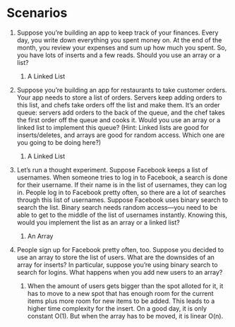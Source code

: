 # Scenarios

1. Suppose you’re building an app to keep track of your finances. Every day, you write down everything you spent money on. At the end of the month, you review your expenses and sum up how much you spent. So, you have lots of inserts and a few reads. Should you use an array or a list?
   1. A Linked List

2. Suppose you’re building an app for restaurants to take customer orders. Your app needs to store a list of orders. Servers keep adding orders to this list, and chefs take orders off the list and make them. It’s an order queue: servers add orders to the back of the queue, and the chef takes the first order off the queue and cooks it. Would you use an array or a linked list to implement this queue? (Hint: Linked lists are good for inserts/deletes, and arrays are good for random access. Which one are you going to be doing here?)
   1. A Linked List

3. Let’s run a thought experiment. Suppose Facebook keeps a list of usernames. When someone tries to log in to Facebook, a search is done for their username. If their name is in the list of usernames, they can log in. People log in to Facebook pretty often, so there are a lot of searches through this list of usernames. Suppose Facebook uses binary search to search the list. Binary search needs random access—you need to be able to get to the middle of the list of usernames instantly. Knowing this, would you implement the list as an array or a linked list?
   1. An Array

4. People sign up for Facebook pretty often, too. Suppose you decided to use an array to store the list of users. What are the downsides of an array for inserts? In particular, suppose you’re using binary search to search for logins. What happens when you add new users to an array?
   1. When the amount of users gets bigger than the spot alloted for it, it has to move to a new spot that has enough room for the current items plus more room for new items to be added. This leads to a higher time complexity for the insert. On a good day, it is only constant O(1). But when the array has to be moved, it is linear O(n).